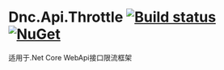 # Dnc.Api.Throttle [![Build status](https://ci.appveyor.com/api/projects/status/8fj8htmkcudmel65?svg=true)](https://ci.appveyor.com/project/kulend/dnc-api-throttle) [![NuGet](https://img.shields.io/nuget/v/Nuget.Core.svg)](https://www.nuget.org/packages/Dnc.Api.Throttle/)
适用于.Net Core WebApi接口限流框架

